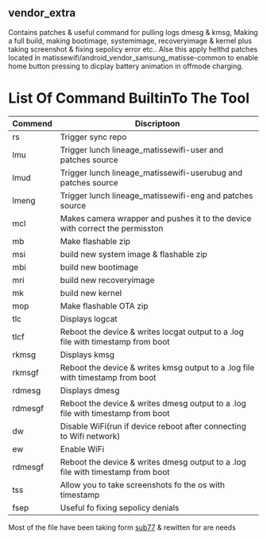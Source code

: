 vendor_extra
----------------

Contains patches &amp; useful command for pulling logs dmesg & kmsg, Making a full build, making bootimage, systemimage, recoveryimage & kernel plus taking screenshot & fixing sepolicy error etc..
Alse this apply helthd patches located in matissewifi/android_vendor_samsung_matisse-common to enable home button pressing to dicplay battery animation in offmode charging.

# List Of Command BuiltinTo The Tool 


| Commend |  Discriptoon|
|--|--|
| rs | Trigger sync repo |
| lmu | Trigger lunch lineage_matissewifi-user and patches source |
| lmud | Trigger lunch lineage_matissewifi-userubug and patches source |
| lmeng | Trigger lunch lineage_matissewifi-eng and patches source |
| mcl | Makes camera wrapper and pushes it to the device with correct the  permisston |
| mb | Make flashable zip |
| msi | build new system image & flashable zip |
| mbi | build new bootimage|
| mri | build new recoveryimage|
| mk | build new kernel|
| mop | Make flashable OTA zip|
| tlc | Displays logcat|
| tlcf | Reboot the device & writes locgat output to a .log file with timestamp from boot |
| rkmsg | Displays kmsg|
| rkmsgf | Reboot the device & writes kmsg output to a .log file with timestamp from boot|
| rdmesg | Displays dmesg|
| rdmesgf | Reboot the device & writes dmesg output to a .log file with timestamp from boot |
| dw | Disable WiFi(run if device reboot after connecting to Wifi network)|
| ew | Enable WiFi |
| rdmesgf | Reboot the device & writes dmesg output to a .log file with timestamp from boot |
| tss | Allow you to take screenshots fo the os with timestamp |
| fsep | Useful fo fixing sepolicy denials |
 
Most of the file have been taking form [sub77](https://github.com/sub77/)  & rewitten for are needs
